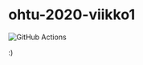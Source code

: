 # ohtu-2020-viikko1

![GitHub Actions](https://github.com/hackinen/ohtu-2020-viikko1/workflows/Java%20CI%20with%20Gradle/badge.svg)

:)

